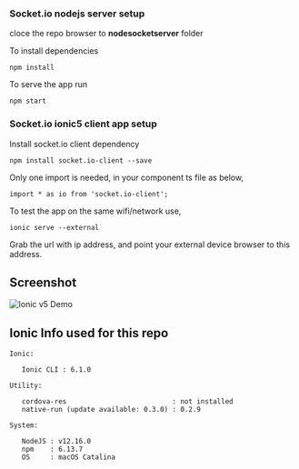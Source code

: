 ### Socket.io nodejs server setup

cloce the repo browser to **nodesocketserver** folder

To install dependencies

```npm install``` 

To serve the app run 

```npm start```


### Socket.io ionic5 client app setup

Install socket.io client dependency

```npm install socket.io-client --save```

Only one import is needed, in your <custom> component ts file as below,

```import * as io from 'socket.io-client';```

To test the app on the same wifi/network use,

```ionic serve --external```

Grab the url with ip address, and point your external device browser to this address.



## Screenshot

![Ionic v5 Demo](https://github.com/edocbuhtig/socket.io-ionic-client-nodejs-server/blob/master/screenshot/demoscreen.png)

## Ionic Info used for this repo
```
Ionic:

   Ionic CLI : 6.1.0

Utility:

   cordova-res                          : not installed
   native-run (update available: 0.3.0) : 0.2.9

System:

   NodeJS : v12.16.0
   npm    : 6.13.7
   OS     : macOS Catalina

```
